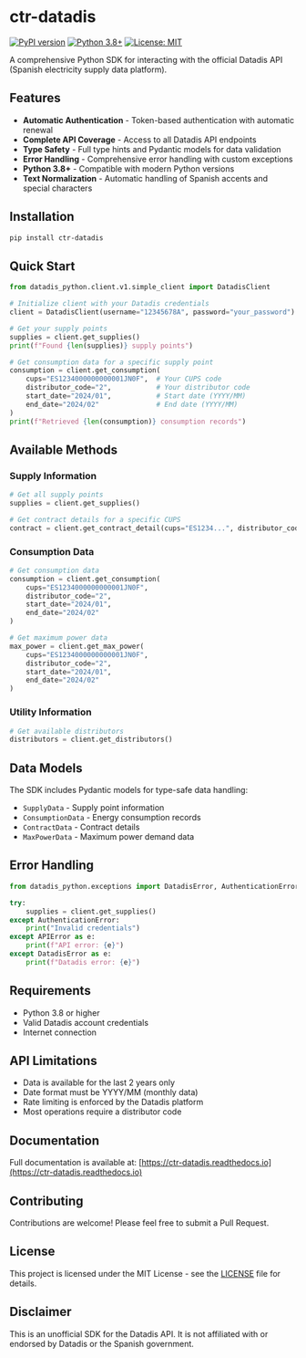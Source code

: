 # ctr-datadis

[![PyPI version](https://badge.fury.io/py/ctr-datadis.svg)](https://badge.fury.io/py/ctr-datadis)
[![Python 3.8+](https://img.shields.io/badge/python-3.8+-blue.svg)](https://www.python.org/downloads/)
[![License: MIT](https://img.shields.io/badge/License-MIT-yellow.svg)](https://opensource.org/licenses/MIT)

A comprehensive Python SDK for interacting with the official Datadis API (Spanish electricity supply data platform).

## Features

- **Automatic Authentication** - Token-based authentication with automatic renewal
- **Complete API Coverage** - Access to all Datadis API endpoints
- **Type Safety** - Full type hints and Pydantic models for data validation  
- **Error Handling** - Comprehensive error handling with custom exceptions
- **Python 3.8+** - Compatible with modern Python versions
- **Text Normalization** - Automatic handling of Spanish accents and special characters

## Installation

```bash
pip install ctr-datadis
```

## Quick Start

```python
from datadis_python.client.v1.simple_client import DatadisClient

# Initialize client with your Datadis credentials
client = DatadisClient(username="12345678A", password="your_password")

# Get your supply points
supplies = client.get_supplies()
print(f"Found {len(supplies)} supply points")

# Get consumption data for a specific supply point
consumption = client.get_consumption(
    cups="ES1234000000000001JN0F",  # Your CUPS code
    distributor_code="2",           # Your distributor code
    start_date="2024/01",           # Start date (YYYY/MM)
    end_date="2024/02"              # End date (YYYY/MM)
)
print(f"Retrieved {len(consumption)} consumption records")
```

## Available Methods

### Supply Information
```python
# Get all supply points
supplies = client.get_supplies()

# Get contract details for a specific CUPS
contract = client.get_contract_detail(cups="ES1234...", distributor_code="2")
```

### Consumption Data
```python
# Get consumption data
consumption = client.get_consumption(
    cups="ES1234000000000001JN0F",
    distributor_code="2",
    start_date="2024/01", 
    end_date="2024/02"
)

# Get maximum power data
max_power = client.get_max_power(
    cups="ES1234000000000001JN0F",
    distributor_code="2", 
    start_date="2024/01",
    end_date="2024/02"
)
```

### Utility Information
```python
# Get available distributors
distributors = client.get_distributors()
```

## Data Models

The SDK includes Pydantic models for type-safe data handling:

- `SupplyData` - Supply point information
- `ConsumptionData` - Energy consumption records
- `ContractData` - Contract details
- `MaxPowerData` - Maximum power demand data

## Error Handling

```python
from datadis_python.exceptions import DatadisError, AuthenticationError, APIError

try:
    supplies = client.get_supplies()
except AuthenticationError:
    print("Invalid credentials")
except APIError as e:
    print(f"API error: {e}")
except DatadisError as e:
    print(f"Datadis error: {e}")
```

## Requirements

- Python 3.8 or higher
- Valid Datadis account credentials
- Internet connection

## API Limitations

- Data is available for the last 2 years only
- Date format must be YYYY/MM (monthly data)
- Rate limiting is enforced by the Datadis platform
- Most operations require a distributor code

## Documentation

Full documentation is available at: [https://ctr-datadis.readthedocs.io](https://ctr-datadis.readthedocs.io)

## Contributing

Contributions are welcome! Please feel free to submit a Pull Request.

## License

This project is licensed under the MIT License - see the [LICENSE](LICENSE) file for details.

## Disclaimer

This is an unofficial SDK for the Datadis API. It is not affiliated with or endorsed by Datadis or the Spanish government.